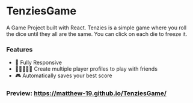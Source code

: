 # TenziesGame
A Game Project built with React. Tenzies is a simple game where you roll the dice until they all are the same. You can click on each die to freeze it.

### Features
- 📱 Fully Responsive
- 🧑🏻‍🤝‍🧑🏻 Create multiple player profiles to play with friends
- 🎮 Automatically saves your best score

### Preview: https://matthew-19.github.io/TenziesGame/
